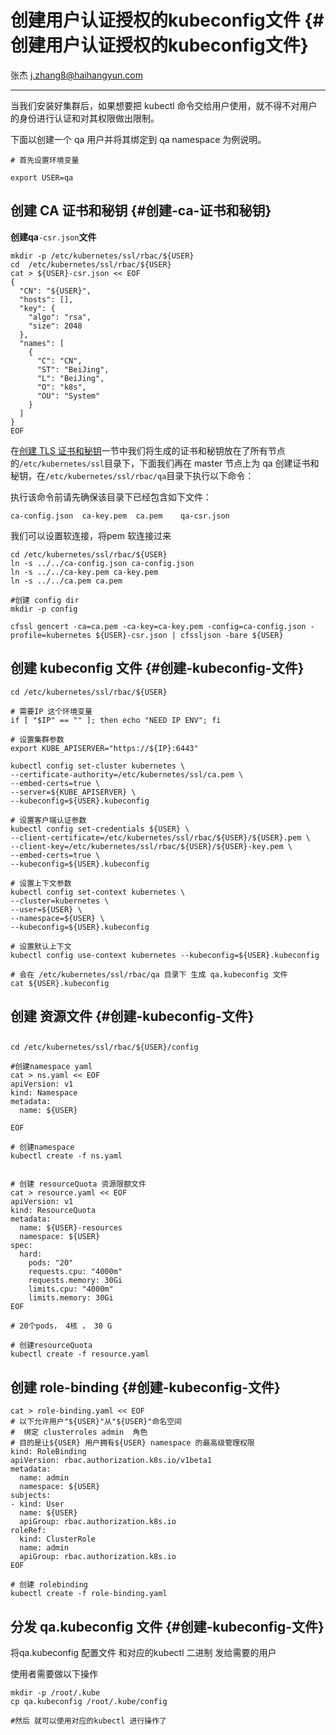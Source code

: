 # 创建用户认证授权的kubeconfig文件 {#创建用户认证授权的kubeconfig文件}

张杰  j.zhang8@haihangyun.com

---

当我们安装好集群后，如果想要把 kubectl 命令交给用户使用，就不得不对用户的身份进行认证和对其权限做出限制。

下面以创建一个 qa 用户并将其绑定到 qa namespace 为例说明。

```
# 首先设置环境变量

export USER=qa
```

## 创建 CA 证书和秘钥 {#创建-ca-证书和秘钥}

**创建qa**`-csr.json`**文件**

```
mkdir -p /etc/kubernetes/ssl/rbac/${USER}
cd  /etc/kubernetes/ssl/rbac/${USER}
cat > ${USER}-csr.json << EOF
{
  "CN": "${USER}",
  "hosts": [],
  "key": {
    "algo": "rsa",
    "size": 2048
  },
  "names": [
    {
      "C": "CN",
      "ST": "BeiJing",
      "L": "BeiJing",
      "O": "k8s",
      "OU": "System"
    }
  ]
}
EOF
```

在[创建 TLS 证书和秘钥](/centos-bu-shu-k8s-ji-qun/chuang-jian-tls-zheng-shu-he-mi-yao.md)一节中我们将生成的证书和秘钥放在了所有节点的`/etc/kubernetes/ssl`目录下，下面我们再在 master 节点上为 qa 创建证书和秘钥，在`/etc/kubernetes/ssl/rbac/qa`目录下执行以下命令：

执行该命令前请先确保该目录下已经包含如下文件：

```
ca-config.json  ca-key.pem  ca.pem    qa-csr.json
```

我们可以设置软连接，将pem 软连接过来

```
cd /etc/kubernetes/ssl/rbac/${USER}
ln -s ../../ca-config.json ca-config.json
ln -s ../../ca-key.pem ca-key.pem
ln -s ../../ca.pem ca.pem

#创建 config dir
mkdir -p config

cfssl gencert -ca=ca.pem -ca-key=ca-key.pem -config=ca-config.json -profile=kubernetes ${USER}-csr.json | cfssljson -bare ${USER}
```

## 创建 kubeconfig 文件 {#创建-kubeconfig-文件}

```
cd /etc/kubernetes/ssl/rbac/${USER}

# 需要IP 这个环境变量
if [ "$IP" == "" ]; then echo "NEED IP ENV"; fi

# 设置集群参数
export KUBE_APISERVER="https://${IP}:6443"

kubectl config set-cluster kubernetes \
--certificate-authority=/etc/kubernetes/ssl/ca.pem \
--embed-certs=true \
--server=${KUBE_APISERVER} \
--kubeconfig=${USER}.kubeconfig

# 设置客户端认证参数
kubectl config set-credentials ${USER} \
--client-certificate=/etc/kubernetes/ssl/rbac/${USER}/${USER}.pem \
--client-key=/etc/kubernetes/ssl/rbac/${USER}/${USER}-key.pem \
--embed-certs=true \
--kubeconfig=${USER}.kubeconfig

# 设置上下文参数
kubectl config set-context kubernetes \
--cluster=kubernetes \
--user=${USER} \
--namespace=${USER} \
--kubeconfig=${USER}.kubeconfig

# 设置默认上下文
kubectl config use-context kubernetes --kubeconfig=${USER}.kubeconfig

# 会在 /etc/kubernetes/ssl/rbac/qa 目录下 生成 qa.kubeconfig 文件
cat ${USER}.kubeconfig
```

## 创建 资源文件 {#创建-kubeconfig-文件}

## 

```
cd /etc/kubernetes/ssl/rbac/${USER}/config

#创建namespace yaml
cat > ns.yaml << EOF
apiVersion: v1
kind: Namespace
metadata:
  name: ${USER}

EOF

# 创建namespace
kubectl create -f ns.yaml


# 创建 resourceQuota 资源限额文件
cat > resource.yaml << EOF
apiVersion: v1
kind: ResourceQuota
metadata:
  name: ${USER}-resources
  namespace: ${USER} 
spec:
  hard:
    pods: "20"
    requests.cpu: "4000m"
    requests.memory: 30Gi
    limits.cpu: "4000m"
    limits.memory: 30Gi
EOF

# 20个pods， 4核 ， 30 G

# 创建resourceQuota
kubectl create -f resource.yaml
```

## 创建 role-binding {#创建-kubeconfig-文件}

```
cat > role-binding.yaml << EOF
# 以下允许用户"${USER}"从"${USER}"命名空间
#  绑定 clusterroles admin  角色
# 目的是让${USER} 用户拥有${USER} namespace 的最高级管理权限
kind: RoleBinding
apiVersion: rbac.authorization.k8s.io/v1beta1
metadata:
  name: admin 
  namespace: ${USER} 
subjects:
- kind: User
  name: ${USER} 
  apiGroup: rbac.authorization.k8s.io
roleRef:
  kind: ClusterRole 
  name: admin 
  apiGroup: rbac.authorization.k8s.io
EOF

# 创建 rolebinding
kubectl create -f role-binding.yaml
```

## 分发  qa.kubeconfig 文件 {#创建-kubeconfig-文件}

将qa.kubeconfig 配置文件 和对应的kubectl 二进制 发给需要的用户

使用者需要做以下操作

```
mkdir -p /root/.kube 
cp qa.kubeconfig /root/.kube/config

#然后 就可以使用对应的kubectl 进行操作了
```



